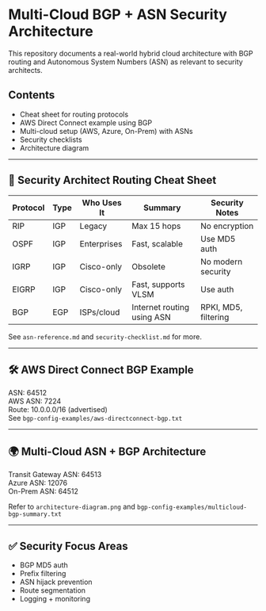 
# Multi-Cloud BGP + ASN Security Architecture

This repository documents a real-world hybrid cloud architecture with BGP routing and Autonomous System Numbers (ASN) as relevant to security architects.

## Contents
- Cheat sheet for routing protocols
- AWS Direct Connect example using BGP
- Multi-cloud setup (AWS, Azure, On-Prem) with ASNs
- Security checklists
- Architecture diagram

---

## 🔐 Security Architect Routing Cheat Sheet

| Protocol | Type | Who Uses It | Summary | Security Notes |
|----------|------|-------------|---------|----------------|
| RIP | IGP | Legacy | Max 15 hops | No encryption |
| OSPF | IGP | Enterprises | Fast, scalable | Use MD5 auth |
| IGRP | IGP | Cisco-only | Obsolete | No modern security |
| EIGRP | IGP | Cisco-only | Fast, supports VLSM | Use auth |
| BGP | EGP | ISPs/cloud | Internet routing using ASN | RPKI, MD5, filtering |

See `asn-reference.md` and `security-checklist.md` for more.

---

## 🛠 AWS Direct Connect BGP Example

ASN: 64512  
AWS ASN: 7224  
Route: 10.0.0.0/16 (advertised)  
See `bgp-config-examples/aws-directconnect-bgp.txt`

---

## 🌍 Multi-Cloud ASN + BGP Architecture

Transit Gateway ASN: 64513  
Azure ASN: 12076  
On-Prem ASN: 64512  

Refer to `architecture-diagram.png` and `bgp-config-examples/multicloud-bgp-summary.txt`

---

## ✅ Security Focus Areas
- BGP MD5 auth
- Prefix filtering
- ASN hijack prevention
- Route segmentation
- Logging + monitoring

